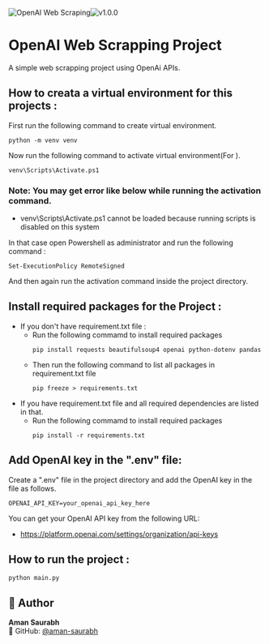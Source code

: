 ![OpenAI Web Scraping](https://img.shields.io/badge/OpenAI%20Web%20Scraping%20version-gray?style=flat)![v1.0.0](https://img.shields.io/badge/1.0.0-brightgreen?style=flat)

# OpenAI Web Scrapping Project
A simple web scrapping project using OpenAi APIs.


## How to creata a virtual environment for this projects :
First run the following command to create virtual environment.
```
python -m venv venv
```
Now run the following command to activate virtual environment(For ).
```
venv\Scripts\Activate.ps1
```

### Note: You may get error like below while running the activation command.
* venv\Scripts\Activate.ps1 cannot be loaded because running scripts is disabled on this system

In that case open Powershell as administrator and run the following command :
```
Set-ExecutionPolicy RemoteSigned
```

And then again run the activation command inside the project directory.
  
## Install required packages for the Project :
* If you don't have requirement.txt file : 
    * Run the following commamd to install required packages
        ```
        pip install requests beautifulsoup4 openai python-dotenv pandas
        ```
    * Then run the following command to list all packages in requirement.txt file
        ```
        pip freeze > requirements.txt
        ```
* If you have requirement.txt file and all required dependencies are listed in that.
    * Run the following commamd to install required packages
        ```
        pip install -r requirements.txt
        ```

## Add OpenAI key in the ".env" file: 
Create a ".env" file in the project directory and add the OpenAI key in the file as follows.
```
OPENAI_API_KEY=your_openai_api_key_here
```

You can get your OpenAI API key from the following URL: 
* https://platform.openai.com/settings/organization/api-keys

## How to run the project :
```
python main.py
```

## 👤 Author

**Aman Saurabh**  
💼 GitHub: [@aman-saurabh](https://github.com/aman-saurabh)  